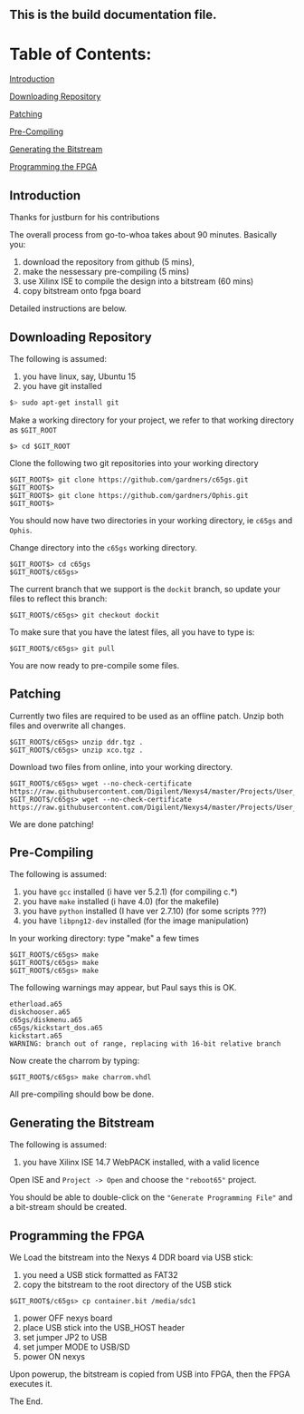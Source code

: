 ## This is the **build** documentation file.

# Table of Contents:

[Introduction](#Introduction)

[Downloading Repository](#Downloading-Repository)

[Patching](#Patching)

[Pre-Compiling](#Pre-Compiling)

[Generating the Bitstream](#Generating-the-Bitstream)

[Programming the FPGA](#Programming-the-FPGA)


## Introduction

Thanks for justburn for his contributions

The overall process from go-to-whoa takes about 90 minutes.
Basically you:

1. download the repository from github (5 mins),
1. make the nessessary pre-compiling (5 mins)
1. use Xilinx ISE to compile the design into a bitstream (60 mins)
1. copy bitstream onto fpga board

Detailed instructions are below.

## Downloading Repository

The following is assumed:

1. you have linux, say, Ubuntu 15
1. you have git installed
```bash
$> sudo apt-get install git
```

Make a working directory for your project, we refer to that working directory as ```$GIT_ROOT```
```
$> cd $GIT_ROOT
```
Clone the following two git repositories into your working directory
```
$GIT_ROOT$> git clone https://github.com/gardners/c65gs.git
$GIT_ROOT$> 
$GIT_ROOT$> git clone https://github.com/gardners/Ophis.git
$GIT_ROOT$> 
```
You should now have two directories in your working directory, ie ```c65gs``` and ```Ophis```.

Change directory into the ```c65gs``` working directory.
```
$GIT_ROOT$> cd c65gs
$GIT_ROOT$/c65gs>
```

The current branch that we support is the ```dockit``` branch, so update your files to reflect this branch:
``` 
$GIT_ROOT$/c65gs> git checkout dockit
```
To make sure that you have the latest files, all you have to type is:
``` 
$GIT_ROOT$/c65gs> git pull
```
You are now ready to pre-compile some files.

## Patching

Currently two files are required to be used as an offline patch. Unzip both files and overwrite all changes.
```
$GIT_ROOT$/c65gs> unzip ddr.tgz .
$GIT_ROOT$/c65gs> unzip xco.tgz .
```
Download two files from online, into your working directory.
```
$GIT_ROOT$/c65gs> wget --no-check-certificate https://raw.githubusercontent.com/Digilent/Nexys4/master/Projects/User_Demo/src/hdl/FPGAMonitor.vhd
$GIT_ROOT$/c65gs> wget --no-check-certificate https://raw.githubusercontent.com/Digilent/Nexys4/master/Projects/User_Demo/src/hdl/LocalRst.vhd
```

We are done patching!

## Pre-Compiling

The following is assumed:

1. you have ```gcc``` installed (i have ver 5.2.1) (for compiling c.*)
1. you have ```make``` installed (i have 4.0) (for the makefile)
1. you have ```python``` installed (I have ver 2.7.10) (for some scripts ???)
1. you have ```libpng12-dev``` installed (for the image manipulation)

In your working directory: type "make" a few times
```
$GIT_ROOT$/c65gs> make
$GIT_ROOT$/c65gs> make
$GIT_ROOT$/c65gs> make
```
The following warnings may appear, but Paul says this is OK.
```
etherload.a65
diskchooser.a65 
c65gs/diskmenu.a65
c65gs/kickstart_dos.a65
kickstart.a65
WARNING: branch out of range, replacing with 16-bit relative branch
```
Now create the charrom by typing:
```
$GIT_ROOT$/c65gs> make charrom.vhdl
```
All pre-compiling should bow be done.

## Generating the Bitstream

The following is assumed:

1. you have Xilinx ISE 14.7 WebPACK installed, with a valid licence

Open ISE and ```Project -> Open``` and choose the ```"reboot65"``` project.

You should be able to double-click on the ```"Generate Programming File"``` and a bit-stream should be created.

## Programming the FPGA

We Load the bitstream into the Nexys 4 DDR board via USB stick:

1. you need a USB stick formatted as FAT32
1. copy the bitstream to the root directory of the USB stick
```
$GIT_ROOT$/c65gs> cp container.bit /media/sdc1
```

1. power OFF nexys board
1. place USB stick into the USB_HOST header
1. set jumper JP2 to USB
1. set jumper MODE to USB/SD
1. power ON nexys

Upon powerup, the bitstream is copied from USB into FPGA, then the FPGA executes it.

The End.
